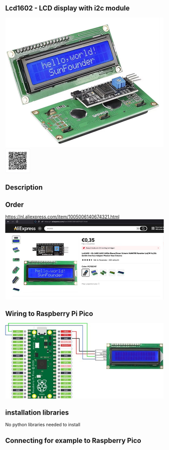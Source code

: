 ## Lcd1602 - LCD display with i2c module


<img src="Lcd1602_Photo.jpg" alt="Photo of the component">

<img src="Lcd1602_QR_code.jpg" alt="QR code to this page" width="80" height="80">


## Description

## Order
<a href="https://nl.aliexpress.com/item/1005006140674321.html">https://nl.aliexpress.com/item/1005006140674321.html</a>
<img src="Lcd1602_Order.jpg" alt="Photo of the Order">

## Wiring to Raspberry Pi Pico

<img src="Lcd1602_Wiring.jpg" alt="Wiring" >



## installation libraries

No python libraries needed to install

## Connecting for example to Raspberry Pico




